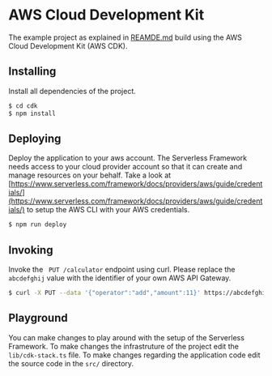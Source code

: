 AWS Cloud Development Kit
===

The example project as explained in [REAMDE.md](../README.md) build using the AWS Cloud Development Kit (AWS CDK).

## Installing
Install all dependencies of the project.
```bash
$ cd cdk
$ npm install
```

## Deploying
Deploy the application to your aws account. The Serverless Framework needs access to your cloud provider account so that it can create and manage resources on your behalf. Take a look at [https://www.serverless.com/framework/docs/providers/aws/guide/credentials/](https://www.serverless.com/framework/docs/providers/aws/guide/credentials/) to setup the AWS CLI with your AWS credentials.
```bash
$ npm run deploy
```

## Invoking
Invoke the ` PUT /calculator` endpoint using curl. Please replace the `abcdefghij` value with the identifier of your own AWS API Gateway.
```bash
$ curl -X PUT --data '{"operator":"add","amount":11}' https://abcdefghij.execute-api.eu-west-1.amazonaws.com/dev/calculator
```

## Playground
You can make changes to play around with the setup of the Serverless Framework. To make changes the infrastruture of the project edit the `lib/cdk-stack.ts` file. To make changes regarding the application code edit the source code in the `src/` directory.